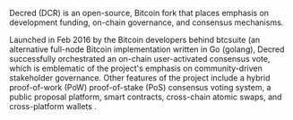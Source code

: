 Decred (DCR) is an open-source, Bitcoin fork that places emphasis on development funding, on-chain governance, and consensus mechanisms.

Launched in Feb 2016 by the Bitcoin developers behind btcsuite (an alternative full-node Bitcoin implementation written in Go (golang), Decred successfully orchestrated an on-chain user-activated consensus vote, which is emblematic of the project's emphasis on community-driven stakeholder governance. Other features of the project include a hybrid proof-of-work (PoW) proof-of-stake (PoS) consensus voting system, a public proposal platform, smart contracts, cross-chain atomic swaps, and cross-platform wallets .
